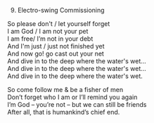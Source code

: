 09.	Electro-swing Commissioning  
  
So please don't / let yourself forget  
I am God / I am not your pet  
I am free/ I’m not in your debt  
And I'm just / just not finished yet  
And now go! go cast out your net  
And dive in to the deep where the water's wet...  
And dive in to the deep where the water's wet...  
And dive in to the deep where the water's wet.  
  
So come follow me & be a fisher of men  
Don’t forget who I am or I’ll remind you again  
I’m God – you’re not – but we can still be friends  
After all, that is humankind’s chief end.  
  
